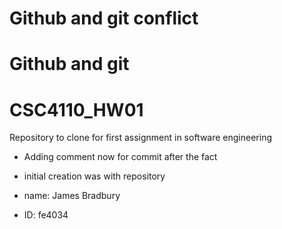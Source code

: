 
# Github and git conflict

# Github and git 

# CSC4110_HW01
Repository to clone for first assignment in software engineering
* Adding comment now for commit after the fact
* initial creation was with repository

* name: James Bradbury
* ID: fe4034


